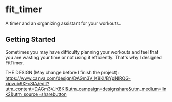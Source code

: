 # fit_timer

A timer and an organizing assistant for your workouts..

## Getting Started

Sometimes you may have difficulty planning your workouts and feel that you are wasting your time or not using it efficiently. That's why I designed FitTimer.

THE DESIGN (May change before I finish the project): https://www.canva.com/design/DAGm3V_K8KI/BYpNlRQG-xipvub9XFc8IA/edit?utm_content=DAGm3V_K8KI&utm_campaign=designshare&utm_medium=link2&utm_source=sharebutton
